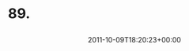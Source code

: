 ---
retweeted: false
source: <a href="http://twitter.com/download/android" rel="nofollow">Twitter for Android</a>
entities:
  hashtags: []
  symbols: []
  user_mentions: []
  urls:
  - url: http://t.co/ZK9PoNkW
    expanded_url: http://yfrog.com/od21fpj
    display_url: yfrog.com/od21fpj
    indices:
    - '4'
    - '24'
display_text_range:
- '0'
- '24'
favorite_count: '0'
id_str: '123100509790941184'
truncated: false
retweet_count: '0'
id: '123100509790941184'
possibly_sensitive: false
created_at: Sun Oct 09 18:20:23 +0000 2011
favorited: false
full_text: '89.'
lang: und
quote_url: http://yfrog.com/od21fpj
tags:
- pesos/twitter
date: '2011-10-09T18:20:23+00:00'
src: https://twitter.com/bascht/status/123100509790941184
original_url: https://twitter.com/bascht/status/123100509790941184
type: twitter_tweet
text: '89.'
title: '89.

  '

---